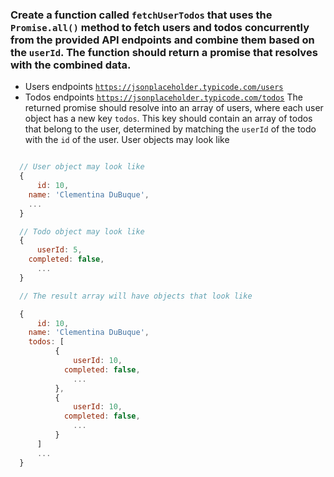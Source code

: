 

### Create a function called `fetchUserTodos` that uses the `Promise.all()` method to fetch users and todos concurrently from the provided API endpoints and combine them based on the `userId`. The function should return a promise that resolves with the combined data.

- Users endpoints [`https://jsonplaceholder.typicode.com/users`](https://jsonplaceholder.typicode.com/users)
- Todos endpoints [`https://jsonplaceholder.typicode.com/todos`](https://jsonplaceholder.typicode.com/todos) The returned promise should resolve into an array of users, where each user object has a new key `todos`. This key should contain an array of todos that belong to the user, determined by matching the `userId` of the todo with the `id` of the user. User objects may look like

```javascript

  // User object may look like
  {
      id: 10,
    name: 'Clementina DuBuque',
    ...
  }

  // Todo object may look like
  {
      userId: 5,
    completed: false,
      ...
  }

  // The result array will have objects that look like

  {
      id: 10,
    name: 'Clementina DuBuque',
    todos: [
          {
              userId: 10,
            completed: false,
              ...
          },
          {
              userId: 10,
            completed: false,
              ...
          }
      ]
      ...
  }

```